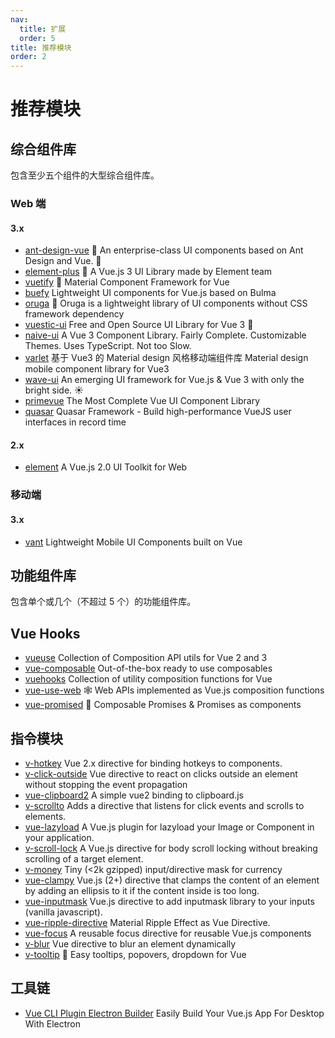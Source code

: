 ```yaml
---
nav:
  title: 扩展
  order: 5
title: 推荐模块
order: 2
---
```


# 推荐模块

## 综合组件库

包含至少五个组件的大型综合组件库。

### Web 端

#### 3.x

- [ant-design-vue](https://github.com/vueComponent/ant-design-vue) 🌈 An enterprise-class UI components based on Ant Design and Vue. 🐜
- [element-plus](https://github.com/element-plus/element-plus) 🎉 A Vue.js 3 UI Library made by Element team
- [vuetify](https://github.com/vuetifyjs/vuetify) 🐉 Material Component Framework for Vue
- [buefy](https://github.com/buefy/buefy) Lightweight UI components for Vue.js based on Bulma
- [oruga](https://github.com/oruga-ui/oruga) 🐛 Oruga is a lightweight library of UI components without CSS framework dependency
- [vuestic-ui](https://github.com/epicmaxco/vuestic-ui) Free and Open Source UI Library for Vue 3 🤘
- [naive-ui](https://github.com/TuSimple/naive-ui) A Vue 3 Component Library. Fairly Complete. Customizable Themes. Uses TypeScript. Not too Slow.
- [varlet](https://github.com/haoziqaq/varlet) 基于 Vue3 的 Material design 风格移动端组件库 Material design mobile component library for Vue3
- [wave-ui](https://github.com/antoniandre/wave-ui) An emerging UI framework for Vue.js & Vue 3 with only the bright side. ☀️
- [primevue](https://github.com/primefaces/primevue) The Most Complete Vue UI Component Library
- [quasar](https://github.com/quasarframework/quasar) Quasar Framework - Build high-performance VueJS user interfaces in record time

#### 2.x

- [element](https://github.com/ElemeFE/element) A Vue.js 2.0 UI Toolkit for Web

### 移动端

#### 3.x

- [vant](https://github.com/youzan/vant) Lightweight Mobile UI Components built on Vue

## 功能组件库

包含单个或几个（不超过 5 个）的功能组件库。

## Vue Hooks

- [vueuse](https://github.com/antfu/vueuse) Collection of Composition API utils for Vue 2 and 3
- [vue-composable](https://github.com/pikax/vue-composable) Out-of-the-box ready to use composables
- [vuehooks](https://github.com/jsbroks/vuehooks) Collection of utility composition functions for Vue
- [vue-use-web](https://github.com/Tarektouati/vue-use-web) 🕸 Web APIs implemented as Vue.js composition functions
- [vue-promised](https://github.com/posva/vue-promised) 💝 Composable Promises & Promises as components

## 指令模块

- [v-hotkey](https://github.com/Dafrok/v-hotkey) Vue 2.x directive for binding hotkeys to components.
- [v-click-outside](https://github.com/ndelvalle/v-click-outside) Vue directive to react on clicks outside an element without stopping the event propagation
- [vue-clipboard2](https://github.com/Inndy/vue-clipboard2) A simple vue2 binding to clipboard.js
- [v-scrollto](https://github.com/rigor789/vue-scrollto) Adds a directive that listens for click events and scrolls to elements.
- [vue-lazyload](https://github.com/hilongjw/vue-lazyload) A Vue.js plugin for lazyload your Image or Component in your application.
- [v-scroll-lock](https://github.com/phegman/v-scroll-lock) A Vue.js directive for body scroll locking without breaking scrolling of a target element.
- [v-money](https://github.com/vuejs-tips/v-money) Tiny (<2k gzipped) input/directive mask for currency
- [vue-clampy](https://github.com/clampy-js/vue-clampy) Vue.js (2+) directive that clamps the content of an element by adding an ellipsis to it if the content inside is too long.
- [vue-inputmask](https://github.com/scleriot/vue-inputmask) Vue.js directive to add inputmask library to your inputs (vanilla javascript).
- [vue-ripple-directive](https://github.com/PygmySlowLoris/vue-ripple-directive) Material Ripple Effect as Vue Directive.
- [vue-focus](https://github.com/simplesmiler/vue-focus) A reusable focus directive for reusable Vue.js components
- [v-blur](https://github.com/ndelvalle/v-blur) Vue directive to blur an element dynamically
- [v-tooltip](https://github.com/Akryum/v-tooltip) 💬 Easy tooltips, popovers, dropdown for Vue

## 工具链

- [Vue CLI Plugin Electron Builder](https://github.com/nklayman/vue-cli-plugin-electron-builder) Easily Build Your Vue.js App For Desktop With Electron

